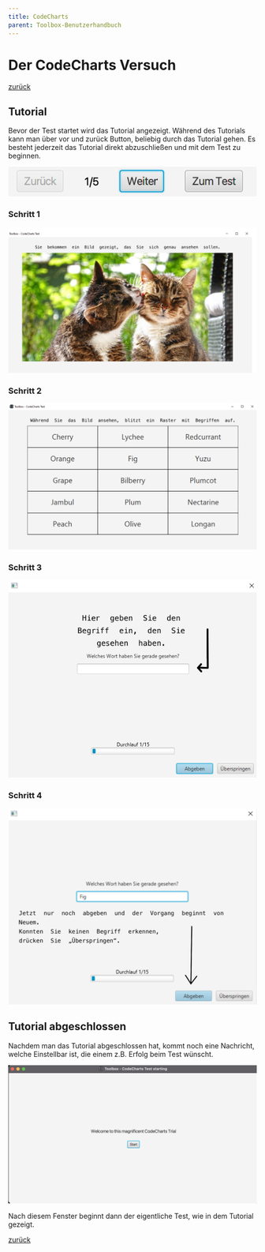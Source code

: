 ```yaml
---
title: CodeCharts
parent: Toolbox-Benutzerhandbuch
---
```

# Der CodeCharts Versuch
[zurück](toolbox.md)
## Tutorial
Bevor der Test startet wird das Tutorial angezeigt. Während des Tutorials kann man über vor und zurück Button, beliebig durch das Tutorial gehen. Es besteht jederzeit das Tutorial direkt abzuschließen und mit dem Test zu beginnen.

![ProgressBar-Tutorial](resources/Tutorial-progress.png)

### Schritt 1
![Tutorial-0](resources/Tutorial-CodeCharts/0.png)
### Schritt 2
![Tutorial-1](resources/Tutorial-CodeCharts/1.png)
### Schritt 3
![Tutorial-2](resources/Tutorial-CodeCharts/2.png)
### Schritt 4
![Tutorial-3](resources/Tutorial-CodeCharts/3.png)

## Tutorial abgeschlossen
Nachdem man das Tutorial abgeschlossen hat, kommt noch eine Nachricht, welche Einstellbar ist, die einem z.B. Erfolg beim Test wünscht.

![PreTest-Screen](resources/ToolBox-codecharts-test.png)

Nach diesem Fenster beginnt dann der eigentliche Test, wie in dem Tutorial gezeigt.

[zurück](toolbox.md)